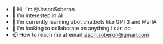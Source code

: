 - 👋 Hi, I’m @JasonSoberon
- 👀 I’m interested in AI
- 🌱 I’m currently learning abot chatbots like GPT3 and MarIA
- 💞️ I’m looking to collaborate on anything I can do
- 📫 How to reach me at email jason.soberon@gmail.com

<!---
JasonSoberon/JasonSoberon is a ✨ special ✨ repository because its `README.md` (this file) appears on your GitHub profile.
You can click the Preview link to take a look at your changes.
--->
